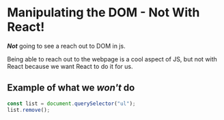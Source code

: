 # Manipulating the DOM - Not With React!

**_Not_** going to see a reach out to DOM in js.

Being able to reach out to the webpage is a cool aspect of JS, but not with React because we want React to do it for us.

## Example of what we **_won't_** do

```js
const list = document.querySelector("ul");
list.remove();
```
